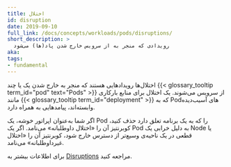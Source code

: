 ```yaml
---
title: اختلال
id: disruption
date: 2019-09-10
full_link: /docs/concepts/workloads/pods/disruptions/
short_description: >
  رویدادی که منجر به از سرویس خارج شدن پاد(ها) می‌شود
aka:
tags:
- fundamental
---
```

 اختلال‌ها رویدادهایی هستند که منجر به خارج شدن یک یا چند {{< glossary_tooltip term_id="pod" text="Pods" >}} از سرویس می‌شوند. یک اختلال برای منابع بارکاری مانند {{< glossary_tooltip term_id="deployment" >}} که به Podهای آسیب‌دیده وابسته‌اند، پیامدهایی به همراه دارد.

<!--more-->

اگر شما به‌عنوان اپراتور خوشه، یک Pod را که به یک برنامه تعلق دارد حذف کنید، کوبرنتیز آن را «اختلال داوطلبانه» می‌نامد. اگر یک Pod به دلیل خرابی یک Node یا قطعی در یک ناحیه‌ی وسیع‌تر از دسترس خارج شود، کوبرنتیز آن را «اختلال غیرداوطلبانه» می‌نامد.

برای اطلاعات بیشتر به [Disruptions](/docs/concepts/workloads/pods/disruptions/) مراجعه کنید.
